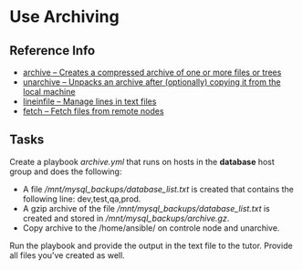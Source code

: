 # Use Archiving
## Reference Info

* [archive – Creates a compressed archive of one or more files or trees](https://docs.ansible.com/ansible/latest/modules/archive_module.html#archive-module)
* [unarchive – Unpacks an archive after (optionally) copying it from the local machine](https://docs.ansible.com/ansible/latest/modules/unarchive_module.html#unarchive-module)
* [lineinfile – Manage lines in text files](https://docs.ansible.com/ansible/latest/modules/lineinfile_module.html#lineinfile-module)
* [fetch – Fetch files from remote nodes](https://docs.ansible.com/ansible/latest/modules/fetch_module.html)


## Tasks

Create a playbook _archive.yml_ that runs on hosts in the **database** host group and does the following:
* A file _/mnt/mysql_backups/database_list.txt_ is created that contains the following line: dev,test,qa,prod.
* A gzip archive of the file _/mnt/mysql_backups/database_list.txt_ is created and stored in _/mnt/mysql_backups/archive.gz_.
* Copy archive to the /home/ansible/ on controle node and unarchive.

Run the playbook and provide the output in the text file to the tutor. Provide all files you've created as well.
